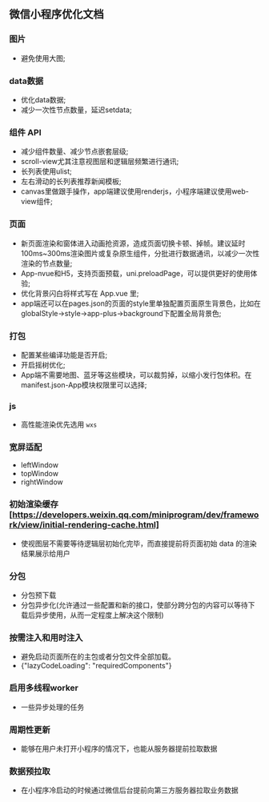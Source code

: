 ## 微信小程序优化文档

### 图片
- 避免使用大图;

### data数据
- 优化data数据;
- 减少一次性节点数量，延迟setdata;

### 组件 API
- 减少组件数量、减少节点嵌套层级;
- scroll-view尤其注意视图层和逻辑层频繁进行通讯;
- 长列表使用ulist;
- 左右滑动的长列表推荐新闻模板;
- canvas里做跟手操作，app端建议使用renderjs，小程序端建议使用web-view组件;

### 页面
- 新页面渲染和窗体进入动画抢资源，造成页面切换卡顿、掉帧。建议延时100ms~300ms渲染图片或复杂原生组件，分批进行数据通讯，以减少一次性渲染的节点数量;
- App-nvue和H5，支持页面预载，uni.preloadPage，可以提供更好的使用体验;
- 优化背景闪白将样式写在 App.vue 里;
- app端还可以在pages.json的页面的style里单独配置页面原生背景色，比如在globalStyle->style->app-plus->background下配置全局背景色;

### 打包
- 配置某些编译功能是否开启;
- 开启摇树优化;
- App端不需要地图、蓝牙等这些模块，可以裁剪掉，以缩小发行包体积。在 manifest.json-App模块权限里可以选择;

### js
- 高性能渲染优先选用 `wxs`

### 宽屏适配
- leftWindow
- topWindow
- rightWindow

### 初始渲染缓存[https://developers.weixin.qq.com/miniprogram/dev/framework/view/initial-rendering-cache.html]
- 使视图层不需要等待逻辑层初始化完毕，而直接提前将页面初始 data 的渲染结果展示给用户

### 分包
- 分包预下载
- 分包异步化(允许通过一些配置和新的接口，使部分跨分包的内容可以等待下载后异步使用，从而一定程度上解决这个限制)

### 按需注入和用时注入
- 避免启动页面所在的主包或者分包文件全部加载。
- {"lazyCodeLoading": "requiredComponents"}

### 启用多线程worker
- 一些异步处理的任务

### 周期性更新
- 能够在用户未打开小程序的情况下，也能从服务器提前拉取数据
### 数据预拉取
- 在小程序冷启动的时候通过微信后台提前向第三方服务器拉取业务数据


